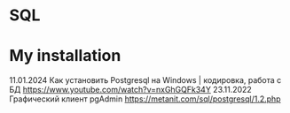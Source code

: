 # SQL

# My installation 
11.01.2024 Как установить Postgresql на Windows | кодировка, работа с БД
https://www.youtube.com/watch?v=nxGhGQFk34Y
23.11.2022 Графический клиент pgAdmin https://metanit.com/sql/postgresql/1.2.php
